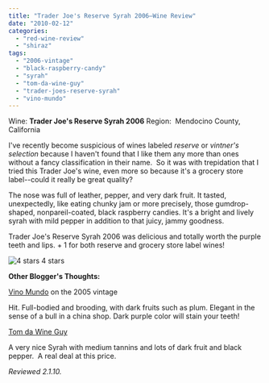 ```yaml
---
title: "Trader Joe's Reserve Syrah 2006—Wine Review"
date: "2010-02-12"
categories:
  - "red-wine-review"
  - "shiraz"
tags:
  - "2006-vintage"
  - "black-raspberry-candy"
  - "syrah"
  - "tom-da-wine-guy"
  - "trader-joes-reserve-syrah"
  - "vino-mundo"
---
```


Wine: **Trader Joe's Reserve Syrah 2006** Region:  Mendocino County, California

I've recently become suspicious of wines labeled _reserve_ or _vintner's selection_ because I haven't found that I like them any more than ones without a fancy classification in their name.  So it was with trepidation that I tried this Trader Joe's wine, even more so because it's a grocery store label--could it really be great quality?

The nose was full of leather, pepper, and very dark fruit. It tasted, unexpectedly, like eating chunky jam or more precisely, those gumdrop-shaped, nonpareil-coated, black raspberry candies. It's a bright and lively syrah with mild pepper in addition to that juicy, jammy goodness.

Trader Joe's Reserve Syrah 2006 was delicious and totally worth the purple teeth and lips. + 1 for both reserve and grocery store label wines!




<div class="caption">

![4 stars](http://s3.amazonaws.com/thegourmez-wpmedia/2009/02/rating_truffle1.gif "rating_truffle1") 4 stars</div>


**Other Blogger's Thoughts:**

[Vino Mundo](http://vinomundo.blogspot.com/2010/01/wine-review-rundown-hit-or-miss.html) on the 2005 vintage

Hit. Full-bodied and brooding, with dark fruits such as plum. Elegant in the sense of a bull in a china shop. Dark purple color will stain your teeth!

[Tom da Wine Guy](http://tomdawineguy.blogspot.com/2009/06/some-hot-tips-on-recently-received.html)

A very nice Syrah with medium tannins and lots of dark fruit and black pepper.  A real deal at this price.

_Reviewed 2.1.10._
